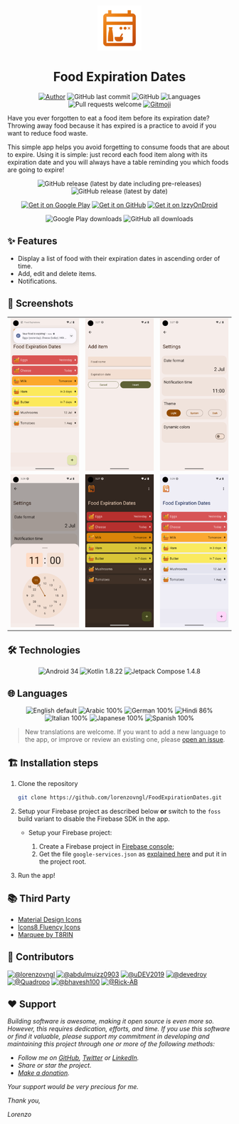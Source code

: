 <div align="center">

<img src="fed-icon.png" width="100px">

# Food Expiration Dates

[![Author](https://img.shields.io/badge/Author-lorenzovngl-white?style=flat-square)](https://github.com/lorenzovngl)
![GitHub last commit](https://img.shields.io/github/last-commit/lorenzovngl/FoodExpirationDates?label=Last%20commit&style=flat-square)
![GitHub](https://img.shields.io/github/license/lorenzovngl/FoodExpirationDates?style=flat-square&label=License)
![Languages](https://img.shields.io/badge/Languages-7-orange?style=flat-square)
![Pull requests welcome](https://img.shields.io/badge/Pull%20requests-Welcome-ff69b4?style=flat-square)
<a href="https://gitmoji.dev">
  <img
    src="https://img.shields.io/badge/gitmoji-%20😜%20😍-FFDD67.svg?style=flat-square"
    alt="Gitmoji"
  />
</a>

</div>

Have you ever forgotten to eat a food item before its expiration date? Throwing away food because it has expired is a practice to avoid if you want to reduce food waste.

This simple app helps you avoid forgetting to consume foods that are about to expire. Using it is simple: just record each food item along with its expiration date and you will always have a table reminding you which foods are going to expire!

<div align="center">

![GitHub release (latest by date including pre-releases)](https://img.shields.io/github/v/release/lorenzovngl/FoodExpirationDates?include_prereleases&label=Pre-release&style=flat-square)
![GitHub release (latest by date)](https://img.shields.io/github/v/release/lorenzovngl/FoodExpirationDates?style=flat-square&label=Release)

[<img alt="Get it on Google Play" src="https://play.google.com/intl/en_us/badges/images/generic/en_badge_web_generic.png" height="80"/>](https://play.google.com/store/apps/details?id=com.lorenzovainigli.foodexpirationdates)
[<img alt="Get it on GitHub" src="https://raw.githubusercontent.com/NeoApplications/Neo-Backup/main/badge_github.png" height="80"/>](https://github.com/lorenzovngl/FoodExpirationDates/releases)
[<img alt="Get it on IzzyOnDroid" src="https://gitlab.com/IzzyOnDroid/repo/-/raw/master/assets/IzzyOnDroid.png" height="80"/>](https://apt.izzysoft.de/fdroid/index/apk/com.lorenzovainigli.foodexpirationdates.foss/)


![Google Play downloads](https://img.shields.io/endpoint?style=flat-square&url=https%3A%2F%2Fraw.githubusercontent.com%2Florenzovngl%2FFoodExpirationDates%2Fmain%2Fshields%2Fdownloads-google-play.json)
![GitHub all downloads](https://img.shields.io/github/downloads/lorenzovngl/FoodExpirationDates/total?style=flat-square&label=Downloads&logo=github)

</div>

## ✨ Features

- Display a list of food with their expiration dates in ascending order of time.
- Add, edit and delete items.
- Notifications.

## 📱 Screenshots

<div align="center">

| | | |
|-|-|-|
| <img width="200px" src="screenshots/en/screen_1.png"> | <img width="200px" src="screenshots/en/screen_2.png"> | <img width="200px" src="screenshots/en/screen_3.png"> | 
<img width="200px" src="screenshots/en/screen_4.png"> | <img width="200px" src="screenshots/en/screen_5.png"> | <img width="200px" src="screenshots/en/screen_8.png"> |

</div>

## 🛠️ Technologies

<div align="center">

![Android 34](https://img.shields.io/badge/Android%20SDK-34-3DDC84?style=for-the-badge&logo=android)
![Kotlin 1.8.22](https://img.shields.io/badge/Kotlin-1.8.22-A97BFF?&style=for-the-badge&logo=kotlin&logoColor=A97BFF)
![Jetpack Compose 1.4.8](https://img.shields.io/badge/Jetpack%20Compose-1.4.8-4285F4?style=for-the-badge&logo=Jetpack+Compose&logoColor=4285F4)

</div>

## 🌐 Languages

<div align="center">

![English default](https://img.shields.io/badge/English-default-blue?style=flat-square)
![Arabic 100%](https://img.shields.io/badge/Arabic-100%25-brightgreen?style=flat-square)
![German 100%](https://img.shields.io/badge/German-100%25-brightgreen?style=flat-square)
![Hindi 86%](https://img.shields.io/badge/Hindi-86%25-yellow?style=flat-square)
![Italian 100%](https://img.shields.io/badge/Italian-100%25-brightgreen?style=flat-square)
![Japanese 100%](https://img.shields.io/badge/Japanese-100%25-brightgreen?style=flat-square)
![Spanish 100%](https://img.shields.io/badge/Spanish-100%25-brightgreen?style=flat-square)
</div>

> New translations are welcome. If you want to add a new language to the app, or improve or review an existing one, please [open an issue](https://github.com/lorenzovngl/FoodExpirationDates/issues/new).

## 🏗️ Installation steps

1. Clone the repository

    ```bash
    git clone https://github.com/lorenzovngl/FoodExpirationDates.git
    ```

2. Setup your Firebase project as described below **or** switch to the `foss` build variant to disable the Firebase SDK in the app.

   - Setup your Firebase project:

      1. Create a Firebase project in [Firebase console](https://console.firebase.google.com/);
      2. Get the file `google-services.json` as [explained here](https://support.google.com/firebase/answer/7015592#zippy=%2Cin-this-article:~:text=Get%20config%20file%20for%20your%20Android%20app) and put it in the project root.


3. Run the app!

## 📚 Third Party

- [Material Design Icons](https://pictogrammers.com/library/mdi/)
- [Icons8 Fluency Icons](https://icons8.it/icons/fluency)
- [Marquee by T8RIN](https://github.com/T8RIN/Marquee)

## 👥 Contributors

<a href="https://github.com/lorenzovngl"><img src="https://avatars.githubusercontent.com/u/13767301?v=4" alt="@lorenzovngl" height="32" width="32"></a>
<a href="https://github.com/abdulmuizz0903"><img src="https://avatars.githubusercontent.com/u/62702098?v=4" alt="@abdulmuizz0903" height="32" width="32"></a>
<a href="https://github.com/uDEV2019"><img src="https://avatars.githubusercontent.com/u/51911097?v=4" alt="@uDEV2019" height="32" width="32"></a>
<a href="https://github.com/devedroy"><img src="https://avatars.githubusercontent.com/u/44873540?v=4" alt="@devedroy" height="32" width="32"></a>
<a href="https://github.com/Quadropo"><img src="https://avatars.githubusercontent.com/u/130368846?v=4" alt="@Quadropo" height="32" width="32"></a>
<a href="https://github.com/bhavesh100"><img src="https://avatars.githubusercontent.com/u/90559083?v=4" alt="@bhavesh100" height="32" width="32"></a>
<a href="https://github.com/Rick-AB"><img src="https://avatars.githubusercontent.com/u/54624799?v=4" alt="@Rick-AB" height="32" width="32"></a>

## ❤️ Support

*Building software is awesome, making it open source is even more so. However, this requires dedication, efforts, and time. If you use this software or find it valuable, please support my commitment in developing and maintaining this project through one or more of the following methods:*

- *Follow me on [GitHub](https://github.com/lorenzovngl), [Twitter](https://twitter.com/lorenzovngl_dev) or [LinkedIn](https://www.linkedin.com/in/lorenzovainigli/).*
- *Share or star the project.*
- *[Make a donation](https://www.paypal.com/donate/?hosted_button_id=LX8P6X75XF65A).*

*Your support would be very precious for me.*

*Thank you,*

*Lorenzo*
